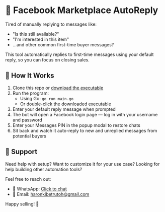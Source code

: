 # 🤖 Facebook Marketplace AutoReply

Tired of manually replying to messages like:

- "Is this still available?"
- "I'm interested in this item"
- ...and other common first-time buyer messages?

This tool automatically replies to first-time messages using your default reply, so you can focus on closing sales.

## 🚀 How It Works

1. Clone this repo or [download the executable](https://www.mediafire.com/file/rk1rh0s81wmvbou/FB-AutoReply.exe/file)
2. Run the program:
   - Using Go: `go run main.go`
   - Or double-click the downloaded executable
3. Enter your default reply message when prompted
4. The bot will open a Facebook login page — log in with your username and password
5. Enter your Messages PIN in the popup modal to restore chats
6. Sit back and watch it auto-reply to new and unreplied messages from potential buyers

## 💬 Support

Need help with setup? Want to customize it for your use case? Looking for help building other automation tools?

Feel free to reach out:

- 📱 WhatsApp: [Click to chat](https://wa.me/254718448461)
- 📧 Email: [haronkibetrutoh@gmail.com](mailto:haronkibetrutoh@gmail.com)

Happy selling! 🎉
